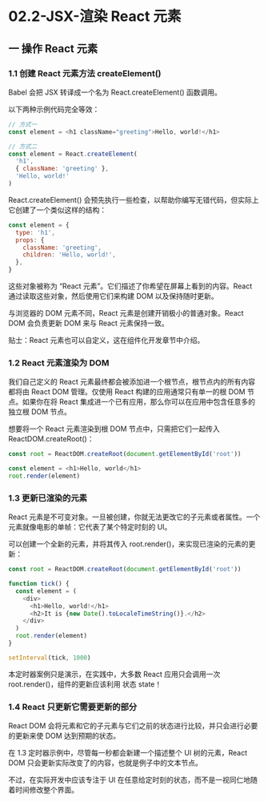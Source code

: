 # 02.2-JSX-渲染 React 元素

## 一 操作 React 元素

### 1.1 创建 React 元素方法 createElement()

Babel 会把 JSX 转译成一个名为 React.createElement() 函数调用。

以下两种示例代码完全等效：

```js
// 方式一
const element = <h1 className="greeting">Hello, world!</h1>

// 方式二
const element = React.createElement(
  'h1',
  { className: 'greeting' },
  'Hello, world!'
)
```

React.createElement() 会预先执行一些检查，以帮助你编写无错代码，但实际上它创建了一个类似这样的结构：

```js
const element = {
  type: 'h1',
  props: {
    className: 'greeting',
    children: 'Hello, world!',
  },
}
```

这些对象被称为 “React 元素”。它们描述了你希望在屏幕上看到的内容。React 通过读取这些对象，然后使用它们来构建 DOM 以及保持随时更新。

与浏览器的 DOM 元素不同，React 元素是创建开销极小的普通对象。React DOM 会负责更新 DOM 来与 React 元素保持一致。

贴士：React 元素也可以自定义，这在组件化开发章节中介绍。

### 1.2 React 元素渲染为 DOM

我们自己定义的 React 元素最终都会被添加进一个根节点，根节点内的所有内容都将由 React DOM 管理。仅使用 React 构建的应用通常只有单一的根 DOM 节点。如果你在将 React 集成进一个已有应用，那么你可以在应用中包含任意多的独立根 DOM 节点。

想要将一个 React 元素渲染到根 DOM 节点中，只需把它们一起传入 ReactDOM.createRoot()：

```js
const root = ReactDOM.createRoot(document.getElementById('root'))

const element = <h1>Hello, world</h1>
root.render(element)
```

### 1.3 更新已渲染的元素

React 元素是不可变对象。一旦被创建，你就无法更改它的子元素或者属性。一个元素就像电影的单帧：它代表了某个特定时刻的 UI。

可以创建一个全新的元素，并将其传入 root.render()，来实现已渲染的元素的更新：

```js
const root = ReactDOM.createRoot(document.getElementById('root'))

function tick() {
  const element = (
    <div>
      <h1>Hello, world!</h1>
      <h2>It is {new Date().toLocaleTimeString()}.</h2>
    </div>
  )
  root.render(element)
}

setInterval(tick, 1000)
```

本定时器案例只是演示，在实践中，大多数 React 应用只会调用一次 root.render()，组件的更新应该利用 状态 state！

### 1.4 React 只更新它需要更新的部分

React DOM 会将元素和它的子元素与它们之前的状态进行比较，并只会进行必要的更新来使 DOM 达到预期的状态。

在 1.3 定时器示例中，尽管每一秒都会新建一个描述整个 UI 树的元素，React DOM 只会更新实际改变了的内容，也就是例子中的文本节点。

不过，在实际开发中应该专注于 UI 在任意给定时刻的状态，而不是一视同仁地随着时间修改整个界面。

